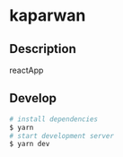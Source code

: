 # kaparwan

## Description

reactApp

## Develop

```bash
# install dependencies
$ yarn
# start development server
$ yarn dev
```